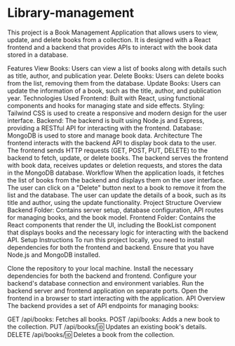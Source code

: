 # Library-management
This project is a Book Management Application that allows users to view, update, and delete books from a collection. It is designed with a React frontend and a backend that provides APIs to interact with the book data stored in a database.

Features
View Books: Users can view a list of books along with details such as title, author, and publication year.
Delete Books: Users can delete books from the list, removing them from the database.
Update Books: Users can update the information of a book, such as the title, author, and publication year.
Technologies Used
Frontend: Built with React, using functional components and hooks for managing state and side effects.
Styling: Tailwind CSS is used to create a responsive and modern design for the user interface.
Backend: The backend is built using Node.js and Express, providing a RESTful API for interacting with the frontend.
Database: MongoDB is used to store and manage book data.
Architecture
The frontend interacts with the backend API to display book data to the user. The frontend sends HTTP requests (GET, POST, PUT, DELETE) to the backend to fetch, update, or delete books.
The backend serves the frontend with book data, receives updates or deletion requests, and stores the data in the MongoDB database.
Workflow
When the application loads, it fetches the list of books from the backend and displays them on the user interface.
The user can click on a "Delete" button next to a book to remove it from the list and the database.
The user can update the details of a book, such as its title and author, using the update functionality.
Project Structure Overview
Backend Folder: Contains server setup, database configuration, API routes for managing books, and the book model.
Frontend Folder: Contains the React components that render the UI, including the BookList component that displays books and the necessary logic for interacting with the backend API.
Setup Instructions
To run this project locally, you need to install dependencies for both the frontend and backend. Ensure that you have Node.js and MongoDB installed.

Clone the repository to your local machine.
Install the necessary dependencies for both the backend and frontend.
Configure your backend's database connection and environment variables.
Run the backend server and frontend application on separate ports.
Open the frontend in a browser to start interacting with the application.
API Overview
The backend provides a set of API endpoints for managing books:

GET /api/books: Fetches all books.
POST /api/books: Adds a new book to the collection.
PUT /api/books/:id: Updates an existing book's details.
DELETE /api/books/:id: Deletes a book from the collection.
